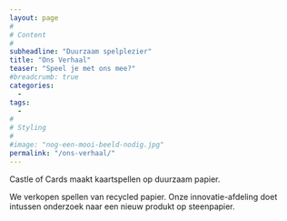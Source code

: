 ```yaml
---
layout: page
#
# Content
#
subheadline: "Duurzaam spelplezier"
title: "Ons Verhaal"
teaser: "Speel je met ons mee?"
#breadcrumb: true
categories:
  - 
tags:
  - 
#
# Styling
#
#image: "nog-een-mooi-beeld-nodig.jpg"
permalink: "/ons-verhaal/"
---
```


Castle of Cards maakt kaartspellen op duurzaam papier.

We verkopen spellen van recycled papier.
Onze innovatie-afdeling doet intussen onderzoek naar een nieuw produkt op steenpapier.
